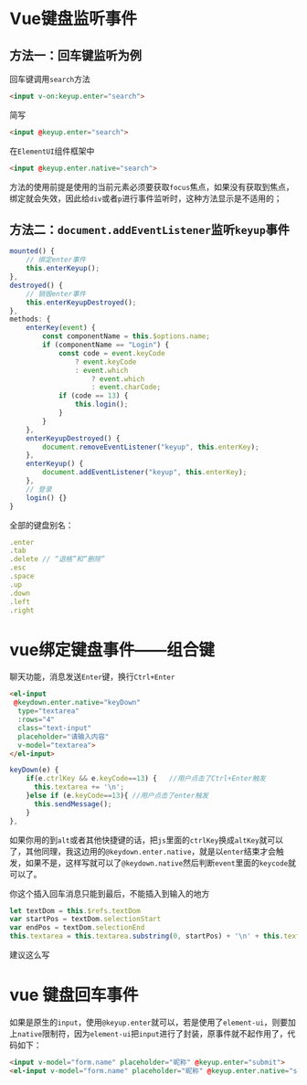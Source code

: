 # Vue键盘监听事件
## 方法一：回车键监听为例
回车键调用`search`方法
```html
<input v-on:keyup.enter="search">
```
简写
```html
<input @keyup.enter="search">
```
在`ElementUI`组件框架中
```html
<input @keyup.enter.native="search">
```
方法的使用前提是使用的当前元素必须要获取`focus`焦点，如果没有获取到焦点，绑定就会失效，因此给`div`或者`p`进行事件监听时，这种方法显示是不适用的；

## 方法二：`document.addEventListener`监听`keyup`事件
```js
mounted() {
    // 绑定enter事件
    this.enterKeyup();
},
destroyed() {
    // 销毁enter事件
    this.enterKeyupDestroyed();
},
methods: {
    enterKey(event) {
        const componentName = this.$options.name;
        if (componentName == "Login") {
            const code = event.keyCode
                ? event.keyCode
                : event.which
                    ? event.which
                    : event.charCode;
            if (code == 13) {
                this.login();
            }
        }
    },
    enterKeyupDestroyed() {
        document.removeEventListener("keyup", this.enterKey);
    },
    enterKeyup() {
        document.addEventListener("keyup", this.enterKey);
    },
    // 登录
    login() {}
}
```
全部的键盘别名：
```js
.enter
.tab
.delete // “退格”和“删除”
.esc
.space
.up
.down
.left
.right
```

# vue绑定键盘事件——组合键
聊天功能，消息发送`Enter`键，换行`Ctrl+Enter`
```html
<el-input
 @keydown.enter.native="keyDown"
  type="textarea"
  :rows="4"
  class="text-input"
  placeholder="请输入内容"
  v-model="textarea">
</el-input>
```
```js
keyDown(e) {
	if(e.ctrlKey && e.keyCode==13) {   //用户点击了Ctrl+Enter触发
	  this.textarea += '\n';
	}else if (e.keyCode==13){ //用户点击了enter触发
	  this.sendMessage();
	}  
},
```
如果你用的到`alt`或者其他快捷键的话，把`js`里面的`ctrlKey`换成`altKey`就可以了，其他同理，我这边用的`@keydown.enter.native`，就是以`enter`结束才会触发，如果不是，这样写就可以了`@keydown.native`然后判断`event`里面的`keycode`就可以了。





你这个插入回车消息只能到最后，不能插入到输入的地方
```js
let textDom = this.$refs.textDom
var startPos = textDom.selectionStart
var endPos = textDom.selectionEnd
this.textarea = this.textarea.substring(0, startPos) + '\n' + this.textarea.substring(endPos, this.textarea.length)
```
建议这么写


# vue 键盘回车事件
如果是原生的`input`，使用`@keyup.enter`就可以，若是使用了`element-ui`，则要加上`native`限制符，因为`element-ui`把`input`进行了封装，原事件就不起作用了，代码如下：
```html
<input v-model="form.name" placeholder="昵称" @keyup.enter="submit">
<el-input v-model="form.name" placeholder="昵称" @keyup.enter.native="submit"></el-input>
```

